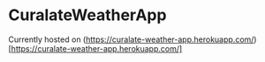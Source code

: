 # CuralateWeatherApp

Currently hosted on (https://curalate-weather-app.herokuapp.com/)[https://curalate-weather-app.herokuapp.com/]
